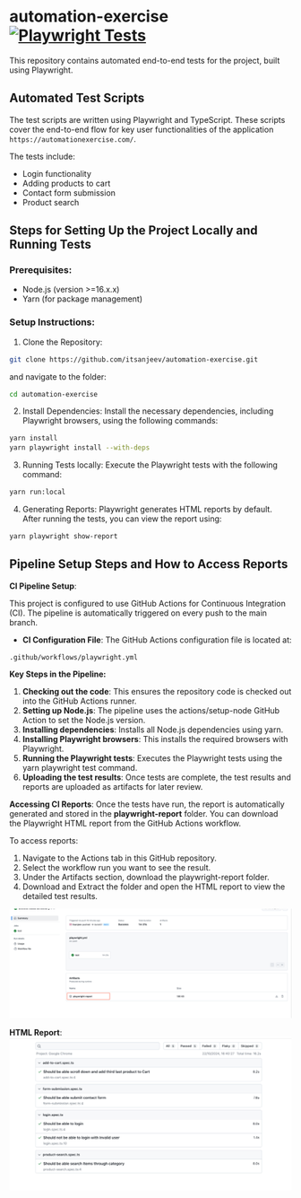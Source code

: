 # automation-exercise [![Playwright Tests](https://github.com/itsanjeev/automation-exercise/actions/workflows/playwright.yml/badge.svg)](https://github.com/itsanjeev/automation-exercise/actions/workflows/playwright.yml)

This repository contains automated end-to-end tests for the project, built using Playwright.

## Automated Test Scripts
The test scripts are written using Playwright and TypeScript. These scripts cover the end-to-end flow for key user functionalities of the application `https://automationexercise.com/`.

The tests include:
* Login functionality
* Adding products to cart
* Contact form submission
* Product search

## Steps for Setting Up the Project Locally and Running Tests

### Prerequisites:

* Node.js (version >=16.x.x)
* Yarn (for package management)

### Setup Instructions:

1. Clone the Repository:

```bash 
git clone https://github.com/itsanjeev/automation-exercise.git
```
and navigate to the folder:
```bash
cd automation-exercise
```
2. Install Dependencies: Install the necessary dependencies, including Playwright browsers, using the following commands:

```bash
yarn install
yarn playwright install --with-deps
```
3. Running Tests locally: Execute the Playwright tests with the following command:

```bash
yarn run:local
```
4. Generating Reports: Playwright generates HTML reports by default. After running the tests, you can view the report using:
```bash
yarn playwright show-report
```

## Pipeline Setup Steps and How to Access Reports

**CI Pipeline Setup**:

This project is configured to use GitHub Actions for Continuous Integration (CI). The pipeline is automatically triggered on every push to the main branch.

* **CI Configuration File**: The GitHub Actions configuration file is located at:
```
.github/workflows/playwright.yml
```

**Key Steps in the Pipeline:**
1. **Checking out the code**: This ensures the repository code is checked out into the GitHub Actions runner.
2. **Setting up Node.js**: The pipeline uses the actions/setup-node GitHub Action to set the Node.js version.
3. **Installing dependencies**: Installs all Node.js dependencies using yarn.
4. **Installing Playwright browsers**: This installs the required browsers with Playwright.
5. **Running the Playwright tests**: Executes the Playwright tests using the yarn playwright test command.
6. **Uploading the test results**: Once tests are complete, the test results and reports are uploaded as artifacts for later review.

**Accessing CI Reports**:
Once the tests have run, the report is automatically generated and stored in the **playwright-report** folder. You can download the Playwright HTML report from the GitHub Actions workflow.

To access reports:
1. Navigate to the Actions tab in this GitHub repository.
2. Select the workflow run you want to see the result.
3. Under the Artifacts section, download the playwright-report folder.
4. Download and Extract the folder and open the HTML report to view the detailed test results.

![img.png](img.png)

**HTML Report**:
![img_1.png](img_1.png)
